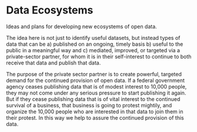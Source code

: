 # Data Ecosystems

Ideas and plans for developing new ecosystems of open data.

The idea here is not just to identify useful datasets, but instead types of data that can be a) published on an ongoing, timely basis b) useful to the public in a meaningful way and c) mediated, improved, or targeted via a private-sector partner, for whom it is in their self-interest to continue to both receive that data and publish that data.

The purpose of the private sector partner is to create powerful, targeted demand for the continued provision of open data. If a federal government agency ceases publishing data that is of modest interest to 10,000 people, they may not come under any serious pressure to start publishing it again. But if they cease publishing data that is of vital interest to the continued survival of a business, that business is going to protest mightily, and organize the 10,000 people who are interested in that data to join them in their protest. In this way we help to assure the continued provision of this data.
